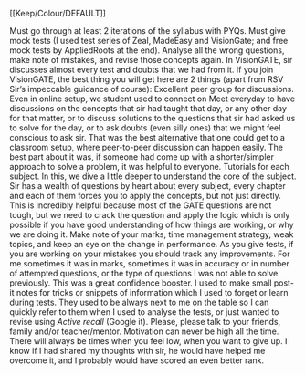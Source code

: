 [[Keep/Colour/DEFAULT]] 

Must go through at least 2 iterations of the syllabus with PYQs.
Must give mock tests (I used test series of Zeal, MadeEasy and VisionGate; and free mock tests by AppliedRoots at the end).
Analyse all the wrong questions, make note of mistakes, and revise those concepts again. In VisionGATE, sir discusses almost every test and doubts that we had from it.
If you join VisionGATE, the best thing you will get here are 2 things (apart from RSV Sir’s impeccable guidance of course):
Excellent peer group for discussions. Even in online setup, we student used to connect on Meet everyday to have discussions on the concepts that sir had taught that day, or any other day for that matter, or to discuss solutions to the questions that sir had asked us to solve for the day, or to ask doubts (even silly ones) that we might feel conscious to ask sir. That was the best alternative that one could get to a classroom setup, where peer-to-peer discussion can happen easily. The best part about it was, if someone had come up with a shorter/simpler approach to solve a problem, it was helpful to everyone.
Tutorials for each subject. In this, we dive a little deeper to understand the core of the subject. Sir has a wealth of questions by heart about every subject, every chapter and each of them forces you to apply the concepts, but not just directly. This is incredibly helpful because most of the GATE questions are not tough, but we need to crack the question and apply the logic which is only possible if you have good understanding of how things are working, or why we are doing it.
Make note of your marks, time management strategy, weak topics, and keep an eye on the change in performance. As you give tests, if you are working on your mistakes you should track any improvements. For me sometimes it was in marks, sometimes it was in accuracy or in number of attempted questions, or the type of questions I was not able to solve previously. This was a great confidence booster.
I used to make small post-it notes for tricks or snippets of information which I used to forget or learn during tests. They used to be always next to me on the table so I can quickly refer to them when I used to analyse the tests, or just wanted to revise using *Active recall* (Google it).
Please, please talk to your friends, family and/or teacher/mentor. Motivation can never be high all the time. There will always be times when you feel low, when you want to give up. I know if I had shared my thoughts with sir, he would have helped me overcome it, and I probably would have scored an even better rank.

